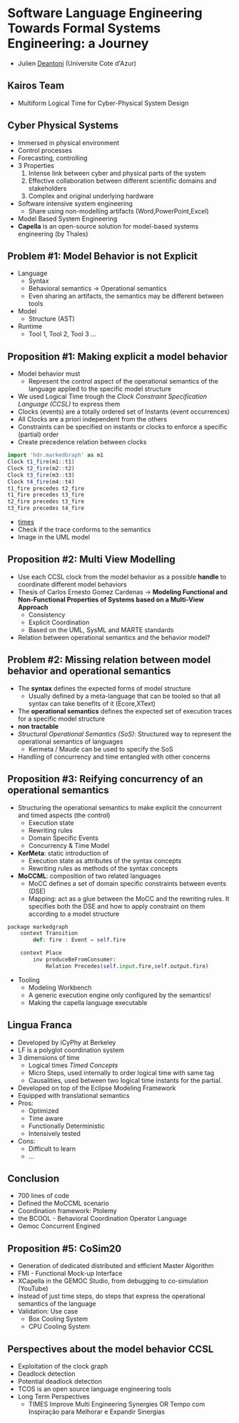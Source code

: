# Software Language Engineering Towards Formal Systems Engineering: a Journey
- Julien [Deantoni](Julien.deantoni@univ-cotedazur.fr) (Universite Cote d'Azur)

## Kairos Team
- Multiform Logical Time for Cyber-Physical System Design

## Cyber Physical Systems
- Immersed in physical environment
- Control processes
- Forecasting, controlling
- 3 Properties
    1. Intense link between cyber and physical parts of the system
    1. Effective collaboration between different scientific domains and stakeholders
    1. Complex and original underlying hardware
- Software intensive system engineering
    - Share using non-modelling artifacts (Word,PowerPoint,Excel)
- Model Based System Engineering
- **Capella** is an open-source solution for model-based systems engineering (by Thales)

## Problem #1: Model Behavior is not Explicit
- Language
    - Syntax
    - Behavioral semantics $\rightarrow$ Operational semantics
    - Even sharing an artifacts, the semantics may be different between tools
- Model
    - Structure (AST)
- Runtime
    - Tool 1, Tool 2, Tool 3 ...

## Proposition #1: Making explicit a model behavior
- Model behavior must
    - Represent the control aspect of the operational semantics of the language applied to the specific model structure
- We used Logical Time trough the _Clock Constraint Specification Language (CCSL)_ to express them    
- Clocks (events) are a totally ordered set of Instants (event occurrences)
- All Clocks are a priori independent from the others
- Constraints can be specified on instants or clocks to enforce a specific (partial) order
- Create precedence relation between clocks
```javascript
import 'hdr.markedGraph' as m1
Clock t1_fire(m1::t1)
Clock t2_fire(m2::t2)
Clock t3_fire(m3::t3)
Clock t4_fire(m4::t4)
t1_fire precedes t2_fire
t1_fire precedes t3_fire
t2_fire precedes t3_fire
t3_fire precedes t4_fire
```
- [times](https://timesquare.inria.fr)
- Check if the trace conforms to the semantics 
- Image in the UML model

## Proposition #2: Multi View Modelling
- Use each CCSL clock from the model behavior as a possible **handle** to coordinate different model behaviors
- Thesis of Carlos Ernesto Gomez Cardenas $\rightarrow$ **Modeling Functional and Non-Functional Properties of Systems based on a Multi-View Approach**
    - Consistency
    - Explicit Coordination
    - Based on the UML, SysML and MARTE standards
- Relation between operational semantics and the behavior model?

## Problem #2: Missing relation between model behavior and operational semantics
- The **syntax** defines the expected forms of model structure
    - Usually defined by a meta-language that can be tooled so that all syntax can take benefits of it (Ecore,XText)
- The **operational semantics** defines the expected set of execution traces for a specific model structure
- **non tractable**
- _Structural Operational Semantics (SoS)_: Structured way to represent the operational semantics of languages
    - Kermeta / Maude can be used to specify the SoS
- Handling of concurrency and time entangled with other concerns

## Proposition #3: Reifying concurrency of an operational semantics
- Structuring the operational semantics to make explicit the concurrent and timed aspects (the control)
    - Execution state
    - Rewriting rules
    - Domain Specific Events
    - Concurrency & Time Model
- **KerMeta**: static introduction of
    - Execution state as attributes of the syntax concepts
    - Rewriting rules as methods of the syntax concepts
- **MoCCML**: composition of two related languages
    - MoCC defines a set of domain specific constraints between events (DSE)
    - Mapping: act as a glue between the MoCC and the rewriting rules. It specifies both the DSE and how to apply constraint on them according to a model structure
```python
package markedgraph
    context Transition
        def: fire : Event = self.fire

    context Place
        inv produceBeFromConsumer:
            Relation Precedes(self.input.fire,self.output.fire)
```
- Tooling
    - Modeling Workbench
    - A generic execution engine only configured by the semantics!
    - Making the capella language executable

## Lingua Franca
- Developed by iCyPhy at Berkeley
- LF is a polyglot coordination system
- 3 dimensions of time
    - Logical times _Timed Concepts_
    - Micro Steps, used internally to order logical time with same tag
    - Causalities, used between two logical time instants for the partial.
- Developed on top of the Eclipse Modeling Framework
- Equipped with translational semantics
- Pros:
    - Optimized
    - Time aware
    - Functionally Deterministic
    - Intensively tested
- Cons:
    - Difficult to learn
    - ...

## Conclusion
- 700 lines of code
- Defined the MoCCML scenario
- Coordination framework: Ptolemy
- the BCOOL - Behavioral Coordination Operator Language
- Gemoc Concurrent Engined 

## Proposition #5: CoSim20
- Generation of dedicated distributed and efficient Master Algorithm
- FMI - Functional Mock-up Interface
- XCapella in the GEMOC Studio, from debugging to co-simulation (YouTube)
- Instead of just time steps, do steps that express the operational semantics of the language
- Validation: Use case
    - Box Cooling System
    - CPU Cooling System

## Perspectives about the model behavior CCSL
- Exploitation of the clock graph
- Deadlock detection
- Potential deadlock detection
- TCOS is an open source language engineering tools
- Long Term Perspectives
    - TIMES Improve Multi Engineering Synergies OR Tempo com Inspiração para Melhorar e Expandir Sinergias



